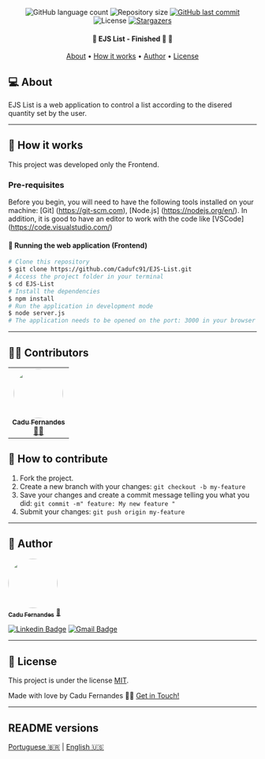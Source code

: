 <p align="center">
  <img alt="GitHub language count" src="https://img.shields.io/github/languages/count/cadufc91/EJS-List?color=%2304D361">

  <img alt="Repository size" src="https://img.shields.io/github/repo-size/cadufc91/EJS-List">
  
  <a href="https://github.com/cadufc91/Previsao-do-Tempo/commits/master">
    <img alt="GitHub last commit" src="https://img.shields.io/github/last-commit/cadufc91/EJS-List">
  </a>
    
   <img alt="License" src="https://img.shields.io/badge/license-MIT-brightgreen">
   <a href="https://github.com/cadufc91/EJS-List/stargazers">
    <img alt="Stargazers" src="https://img.shields.io/github/stars/cadufc91/EJS-List?style=social">
  </a>
  
 
</p>
<h4 align="center"> 
	🚧  EJS List - Finished 🚀 🚧
</h4>

<p align="center">
 <a href="#-about">About</a> •
 <a href="#-how-it-works">How it works</a> • 
 <a href="#-author">Author</a> • 
 <a href="#-license">License</a>
</p>


## 💻 About

EJS List is a web application to control a list according to the disered quantity set by the user.

---

## 🚀 How it works

This project was developed only the Frontend.

### Pre-requisites

Before you begin, you will need to have the following tools installed on your machine:
[Git] (https://git-scm.com), [Node.js] (https://nodejs.org/en/).
In addition, it is good to have an editor to work with the code like [VSCode] (https://code.visualstudio.com/)


#### 🧭 Running the web application (Frontend)

```bash
# Clone this repository
$ git clone https://github.com/Cadufc91/EJS-List.git
# Access the project folder in your terminal
$ cd EJS-List
# Install the dependencies
$ npm install
# Run the application in development mode
$ node server.js
# The application needs to be opened on the port: 3000 in your browser - go to http://localhost:3000
```

---

## 👨‍💻 Contributors

<table>
  <tr>
    <td align="center"><a href="https://cadufc-portfolio.vercel.app/"><img style="border-radius: 50%;" src="https://avatars.githubusercontent.com/u/92037562?v=4" width="100px;" alt=""/><br /><sub><b>Cadu Fernandes</b></sub></a><br /><a href="https://cadufc-portfolio.vercel.app/">👨‍💻</a></td>
  </tr>
</table>

## 💪 How to contribute

1. Fork the project.
2. Create a new branch with your changes: `git checkout -b my-feature`
3. Save your changes and create a commit message telling you what you did: `git commit -m" feature: My new feature "`
4. Submit your changes: `git push origin my-feature`

---
## 🦸 Author

<a href="https://cadufc-portfolio.vercel.app/">
 <img style="border-radius: 50%;" src="https://avatars.githubusercontent.com/u/92037562?v=4" width="100px;" alt=""/>
 <br />
 <sub><b>Cadu Fernandes</b></sub></a> <a href="https://cadufc-portfolio.vercel.app/">🚀</a>
 <br />

 [![Linkedin Badge](https://img.shields.io/badge/-Cadu-blue?style=flat-square&logo=Linkedin&logoColor=white&link=https://www.linkedin.com/in/carloseduardo-fernandes/)](https://www.linkedin.com/in/carloseduardo-fernandes/) 
[![Gmail Badge](https://img.shields.io/badge/-fernandes.cadu@gmail.com-c14438?style=flat-square&logo=Gmail&logoColor=white&link=mailto:fernandes.cadu@gmail.com)](mailto:fernandes.cadu@gmail.com)

---

## 📝 License

This project is under the license [MIT](./LICENSE).

Made with love by Cadu Fernandes 👋🏽 [Get in Touch!](https://www.linkedin.com/in/carloseduardo-fernandes/)

---

##  README versions

[Portuguese 🇧🇷](./README.md)  |  [English 🇺🇸](./README-en.md) 